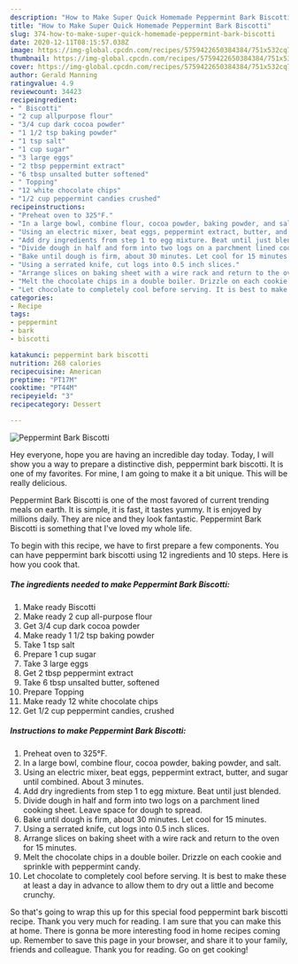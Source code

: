 ```yaml
---
description: "How to Make Super Quick Homemade Peppermint Bark Biscotti"
title: "How to Make Super Quick Homemade Peppermint Bark Biscotti"
slug: 374-how-to-make-super-quick-homemade-peppermint-bark-biscotti
date: 2020-12-11T08:15:57.038Z
image: https://img-global.cpcdn.com/recipes/5759422650384384/751x532cq70/peppermint-bark-biscotti-recipe-main-photo.jpg
thumbnail: https://img-global.cpcdn.com/recipes/5759422650384384/751x532cq70/peppermint-bark-biscotti-recipe-main-photo.jpg
cover: https://img-global.cpcdn.com/recipes/5759422650384384/751x532cq70/peppermint-bark-biscotti-recipe-main-photo.jpg
author: Gerald Manning
ratingvalue: 4.9
reviewcount: 34423
recipeingredient:
- " Biscotti"
- "2 cup allpurpose flour"
- "3/4 cup dark cocoa powder"
- "1 1/2 tsp baking powder"
- "1 tsp salt"
- "1 cup sugar"
- "3 large eggs"
- "2 tbsp peppermint extract"
- "6 tbsp unsalted butter softened"
- " Topping"
- "12 white chocolate chips"
- "1/2 cup peppermint candies crushed"
recipeinstructions:
- "Preheat oven to 325°F."
- "In a large bowl, combine flour, cocoa powder, baking powder, and salt."
- "Using an electric mixer, beat eggs, peppermint extract, butter, and sugar until combined. About 3 minutes."
- "Add dry ingredients from step 1 to egg mixture. Beat until just blended."
- "Divide dough in half and form into two logs on a parchment lined cooking sheet. Leave space for dough to spread."
- "Bake until dough is firm, about 30 minutes. Let cool for 15 minutes."
- "Using a serrated knife, cut logs into 0.5 inch slices."
- "Arrange slices on baking sheet with a wire rack and return to the oven for 15 minutes."
- "Melt the chocolate chips in a double boiler. Drizzle on each cookie and sprinkle with peppermint candy."
- "Let chocolate to completely cool before serving. It is best to make these at least a day in advance to allow them to dry out a little and become crunchy."
categories:
- Recipe
tags:
- peppermint
- bark
- biscotti

katakunci: peppermint bark biscotti 
nutrition: 268 calories
recipecuisine: American
preptime: "PT17M"
cooktime: "PT44M"
recipeyield: "3"
recipecategory: Dessert

---
```



![Peppermint Bark Biscotti](https://img-global.cpcdn.com/recipes/5759422650384384/751x532cq70/peppermint-bark-biscotti-recipe-main-photo.jpg)

Hey everyone, hope you are having an incredible day today. Today, I will show you a way to prepare a distinctive dish, peppermint bark biscotti. It is one of my favorites. For mine, I am going to make it a bit unique. This will be really delicious.

Peppermint Bark Biscotti is one of the most favored of current trending meals on earth. It is simple, it is fast, it tastes yummy. It is enjoyed by millions daily. They are nice and they look fantastic. Peppermint Bark Biscotti is something that I've loved my whole life.




To begin with this recipe, we have to first prepare a few components. You can have peppermint bark biscotti using 12 ingredients and 10 steps. Here is how you cook that.

<!--inarticleads1-->

##### The ingredients needed to make Peppermint Bark Biscotti:

1. Make ready  Biscotti
1. Make ready 2 cup all-purpose flour
1. Get 3/4 cup dark cocoa powder
1. Make ready 1 1/2 tsp baking powder
1. Take 1 tsp salt
1. Prepare 1 cup sugar
1. Take 3 large eggs
1. Get 2 tbsp peppermint extract
1. Take 6 tbsp unsalted butter, softened
1. Prepare  Topping
1. Make ready 12 white chocolate chips
1. Get 1/2 cup peppermint candies, crushed




<!--inarticleads2-->

##### Instructions to make Peppermint Bark Biscotti:

1. Preheat oven to 325°F.
1. In a large bowl, combine flour, cocoa powder, baking powder, and salt.
1. Using an electric mixer, beat eggs, peppermint extract, butter, and sugar until combined. About 3 minutes.
1. Add dry ingredients from step 1 to egg mixture. Beat until just blended.
1. Divide dough in half and form into two logs on a parchment lined cooking sheet. Leave space for dough to spread.
1. Bake until dough is firm, about 30 minutes. Let cool for 15 minutes.
1. Using a serrated knife, cut logs into 0.5 inch slices.
1. Arrange slices on baking sheet with a wire rack and return to the oven for 15 minutes.
1. Melt the chocolate chips in a double boiler. Drizzle on each cookie and sprinkle with peppermint candy.
1. Let chocolate to completely cool before serving. It is best to make these at least a day in advance to allow them to dry out a little and become crunchy.




So that's going to wrap this up for this special food peppermint bark biscotti recipe. Thank you very much for reading. I am sure that you can make this at home. There is gonna be more interesting food in home recipes coming up. Remember to save this page in your browser, and share it to your family, friends and colleague. Thank you for reading. Go on get cooking!
